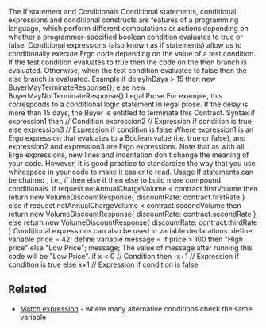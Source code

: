 The If statement and Conditionals
Conditional statements, conditional expressions and conditional constructs are features of a programming language, which perform different computations or actions depending on whether a programmer-specified boolean condition evaluates to true or false.  Conditional expressions (also known as if statements) allow us to conditionally execute Ergo code depending on the value of a test condition. If the test condition evaluates to true then the code on the then branch is evaluated. Otherwise, when the test condition evaluates to false then the else branch is evaluated.
Example
if delayInDays > 15 then
  new BuyerMayTerminateResponse{};
else 
  new BuyerMayNotTerminateResponse{}
Legal Prose
For example, this corresponds to a conditional logic statement in legal prose.
If the delay is more than 15 days, the Buyer is entitled to terminate this Contract.
Syntax
if expression1 then     // Condition
  expression2           // Expression if condition is true
else
  expression3           // Expression if condition is false
Where expression1 is an Ergo expression that evaluates to a Boolean value (i.e. true or false), and expression2 and expression3 are Ergo expressions.
Note that as with all Ergo expressions, new lines and indentation don't change the meaning of your code. However, it is good practice to standardize the way that you use whitespace in your code to make it easier to read.
Usage
If statements can be chained , i.e., if then else if then else to build more compound conditionals.
if request.netAnnualChargeVolume < contract.firstVolume then
  return new VolumeDiscountResponse{ discountRate: contract.firstRate }
else if request.netAnnualChargeVolume < contract.secondVolume then 
  return new VolumeDiscountResponse{ discountRate: contract.secondRate }
else 
  return new VolumeDiscountResponse{ discountRate: contract.thirdRate }
Conditional expressions can also be used in variable declarations.
define variable price = 42;
define variable message =  if price > 100 then "High price" else "Low Price";
message;
The value of message after running this code will be "Low Price".
    if x < 0   // Condition
    then -x+1  // Expression if condition is true
    else x+1   // Expression if condition is false

Related
-------

-   [Match expression](ergo-match-expressions.md) - where many
    alternative conditions check the same variable
